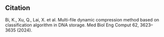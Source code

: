 ## Citation

Bi, K., Xu, Q., Lai, X. et al. Multi-file dynamic compression method based on classification algorithm in DNA storage. Med Biol Eng Comput 62, 3623–3635 (2024). 
